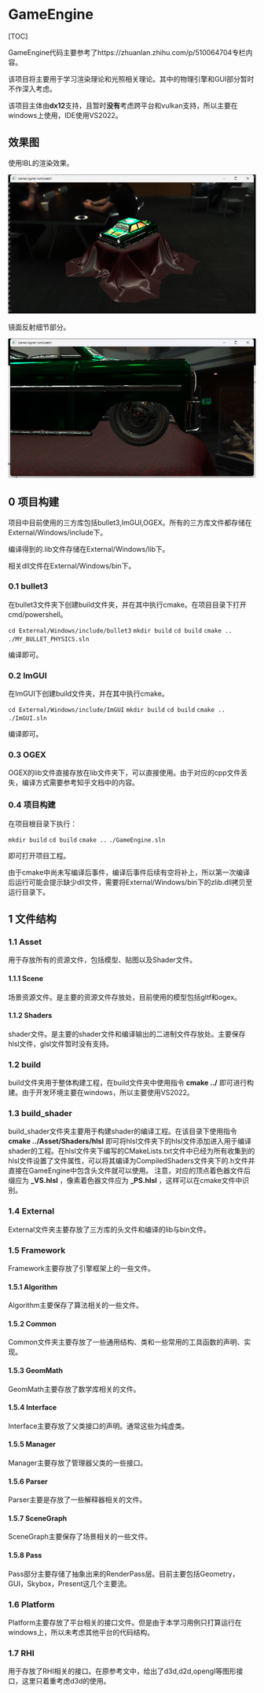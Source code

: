 # GameEngine

[TOC]

GameEngine代码主要参考了https://zhuanlan.zhihu.com/p/510064704专栏内容。

该项目将主要用于学习渲染理论和光照相关理论。其中的物理引擎和GUI部分暂时不作深入考虑。

该项目主体由**dx12**支持，且暂时**没有**考虑跨平台和vulkan支持，所以主要在windows上使用，IDE使用VS2022。



## 效果图

使用IBL的渲染效果。

![IBL](doc\Image\IBL.png)

镜面反射细节部分。

![IBLSpecular](doc\Image\IBLSpecular.png)



## 0 项目构建

项目中目前使用的三方库包括bullet3,ImGUI,OGEX。所有的三方库文件都存储在External/Windows/include下。

编译得到的.lib文件存储在External/Windows/lib下。

相关dll文件在External/Windows/bin下。

### 0.1 bullet3

在bullet3文件夹下创建build文件夹，并在其中执行cmake。在项目目录下打开cmd/powershell。

`cd External/Windows/include/bullet3`
`mkdir build`
`cd build`
`cmake ..`
`./MY_BULLET_PHYSICS.sln`

编译即可。

### 0.2 ImGUI

在ImGUI下创建build文件夹，并在其中执行cmake。

`cd External/Windows/include/ImGUI`
`mkdir build`
`cd build`
`cmake ..`
`./ImGUI.sln`

编译即可。

### 0.3 OGEX

OGEX的lib文件直接存放在lib文件夹下，可以直接使用。由于对应的cpp文件丢失，编译方式需要参考知乎文档中的内容。

### 0.4 项目构建

在项目根目录下执行：

`mkdir build`
`cd build`
`cmake ..`
`./GameEngine.sln`

即可打开项目工程。

由于cmake中尚未写编译后事件，编译后事件后续有空将补上，所以第一次编译后运行可能会提示缺少dll文件，需要将External/Windows/bin下的zlib.dll拷贝至运行目录下。

## 1 文件结构

### 1.1 Asset

用于存放所有的资源文件，包括模型、贴图以及Shader文件。

#### 1.1.1 Scene

场景资源文件。是主要的资源文件存放处，目前使用的模型包括gltf和ogex。

#### 1.1.2 Shaders

shader文件。是主要的shader文件和编译输出的二进制文件存放处。主要保存hlsl文件，glsl文件暂时没有支持。

### 1.2 build

build文件夹用于整体构建工程，在build文件夹中使用指令  **cmake ../**  即可进行构建。由于开发环境主要在windows，所以主要使用VS2022。

### 1.3 build_shader

build_shader文件夹主要用于构建shader的编译工程。在该目录下使用指令  **cmake ../Asset/Shaders/hlsl**  即可将hlsl文件夹下的hlsl文件添加进入用于编译shader的工程。在hlsl文件夹下编写的CMakeLists.txt文件中已经为所有收集到的hlsl文件设置了文件属性，可以将其编译为CompiledShaders文件夹下的.h文件并直接在GameEngine中包含头文件就可以使用。
注意，对应的顶点着色器文件后缀应为  **_VS.hlsl**  ，像素着色器文件应为  **_PS.hlsl**  ，这样可以在cmake文件中识别。

### 1.4 External

External文件夹主要存放了三方库的头文件和编译的lib与bin文件。

### 1.5 Framework

Framework主要存放了引擎框架上的一些文件。

#### 1.5.1 Algorithm

Algorithm主要保存了算法相关的一些文件。

#### 1.5.2 Common

Common文件夹主要存放了一些通用结构、类和一些常用的工具函数的声明、实现。

#### 1.5.3 GeomMath

GeomMath主要存放了数学库相关的文件。

#### 1.5.4 Interface

Interface主要存放了父类接口的声明。通常这些为纯虚类。

#### 1.5.5 Manager

Manager主要存放了管理器父类的一些接口。

#### 1.5.6 Parser

Parser主要是存放了一些解释器相关的文件。

#### 1.5.7 SceneGraph

SceneGraph主要保存了场景相关的一些文件。

#### 1.5.8 Pass

Pass部分主要存储了抽象出来的RenderPass层。目前主要包括Geometry，GUI，Skybox，Present这几个主要流。

### 1.6 Platform

 Platform主要存放了平台相关的接口文件。但是由于本学习用例只打算运行在windows上，所以未考虑其他平台的代码结构。

### 1.7 RHI

用于存放了RHI相关的接口。在原参考文中，给出了d3d,d2d,opengl等图形接口，这里只着重考虑d3d的使用。

